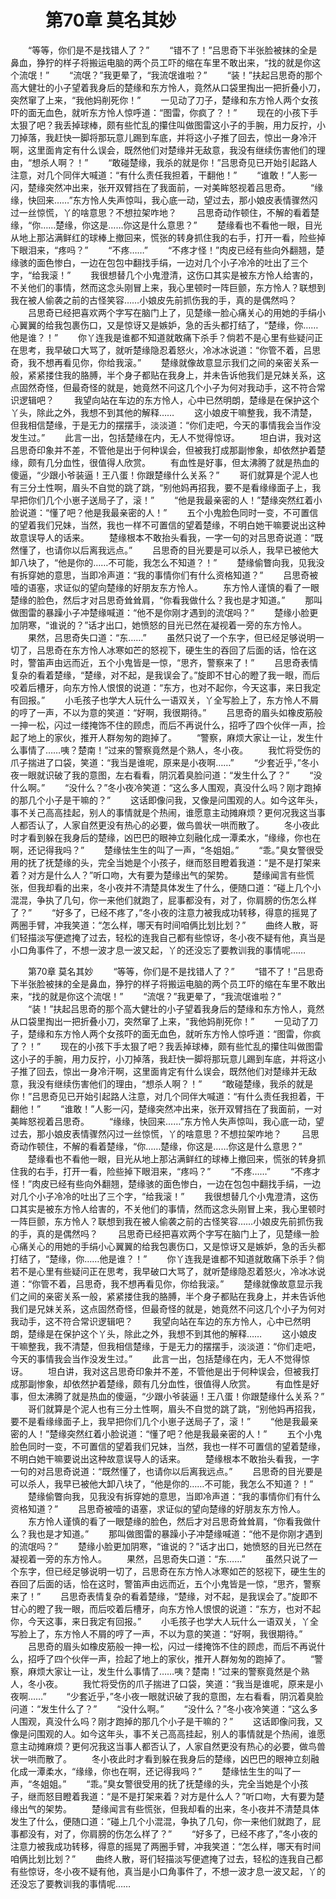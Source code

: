 # 　　第70章 莫名其妙
　　“等等，你们是不是找错人了？”
　　“错不了！”吕思奇下半张脸被抹的全是鼻血，狰狞的样子将搬运电脑的两个员工吓的缩在车里不敢出来，“找的就是你这个流氓！”
　　“流氓？”我更晕了，“我流氓谁啦？”
　　“装！”扶起吕思奇的那个高大健壮的小子望着我身后的楚缘和东方怜人，竟然从口袋里掏出一把折叠小刀，突然窜了上来，“我他妈削死你！”
　　一见动了刀子，楚缘和东方怜人两个女孩吓的面无血色，就听东方怜人惊呼道：“图雷，你疯了？！”
　　现在的小孩下手太狠了吧？我丢掉球棒，颇有些忙乱的攥住叫做图雷这小子的手腕，用力反拧，小刀掉落，我赶快一脚将那玩意儿踢到车底，并将这小子推了回去，惊出一身冷汗啊，这里面肯定有什么误会，既然他们对楚缘并无敌意，我没有继续伤害他们的理由，“想杀人啊？！”
　　“敢碰楚缘，我杀的就是你！”吕思奇见已开始引起路人注意，对几个同伴大喊道：“有什么责任我担着，干翻他！”
　　“谁敢！”人影一闪，楚缘突然冲出来，张开双臂挡在了我面前，一对美眸怒视着吕思奇。
　　“缘缘，快回来……”东方怜人失声惊叫，我心底一动，望过去，那小娘皮表情骤然闪过一丝惊慌，丫的啥意思？不想拉架咋地？
　　吕思奇动作顿住，不解的看着楚缘，“你……楚缘，你这是……你这是什么意思？”
　　楚缘看也不看他一眼，目光从地上那沾满鲜红的球棒上撤回来，慌张的转身抓住我的右手，打开一看，险些掉下眼泪来，“疼吗？”
　　“不疼……”
　　“不疼才怪！”肉皮已经有些向外翻翘，楚缘骇的面色惨白，一边在包包中翻找手绢，一边对几个小子冷冷的吐出了三个字，“给我滚！”
　　我很想替几个小鬼澄清，这伤口其实是被东方怜人给害的，不关他们的事情，然而这念头刚冒上来，我心里顿时一阵巨颤，东方怜人？联想到我在被人偷袭之前的古怪笑容……小娘皮先前抓伤我的手，真的是偶然吗？
　　吕思奇已经把喜欢两个字写在脑门上了，见楚缘一脸心痛关心的用她的手绢小心翼翼的给我包裹伤口，又是惊讶又是嫉妒，急的舌头都打结了，“楚缘，你……他是谁？！”
　　你丫连我是谁都不知道就敢痛下杀手？倘若不是心里有些疑问正在思考，我早破口大骂了，就听楚缘隐忍着怒火，冷冰冰说道：“你管不着，吕思奇，我不想再看见你，你给我滚。”
　　楚缘就像故意显示我们之间的亲密关系一般，紧紧搂住我的胳膊，半个身子都贴在我身上，并未告诉他我们是兄妹关系，这点固然奇怪，但最奇怪的就是，她竟然不问这几个小子为何对我动手，这不符合常识逻辑吧？
　　我望向站在车边的东方怜人，心中已然明朗，楚缘是在保护这个丫头，除此之外，我想不到其他的解释……
　　这小娘皮干嘛整我，我不清楚，但我相信楚缘，于是无力的摆摆手，淡淡道：“你们走吧，今天的事情我会当作没发生过。”
　　此言一出，包括楚缘在内，无人不觉得惊讶。
　　坦白讲，我对这吕思奇印象并不差，不管他是出于何种误会，但被我打成那副惨象，却依然护着楚缘，颇有几分血性，很值得人欣赏。
　　有血性是好事，但太沸腾了就是热血的傻逼，“少跟小爷装逼！王八蛋！你跟楚缘什么关系？”
　　哥们就算是个泥人也有三分土性啊，眉头不自觉的跳了跳，“别他妈再招我，要不是看缘缘面子上，我早把你们几个小崽子送局子了，滚！”
　　“他是我最亲密的人！”楚缘突然红着小脸说道：“懂了吧？他是我最亲密的人！”
　　五个小鬼脸色同时一变，不可置信的望着我们兄妹，当然，我也一样不可置信的望着楚缘，不明白她干嘛要说出这种故意误导人的话来。
　　楚缘根本不敢抬头看我，一字一句的对吕思奇说道：“既然懂了，也请你以后离我远点。”
　　吕思奇的目光要是可以杀人，我早已被他大卸八块了，“他是你的……不可能，我怎么不知道？！”
　　楚缘偷瞥向我，见我没有拆穿她的意思，当即冷声道：“我的事情你们有什么资格知道？”
　　吕思奇被噎的语塞，求证似的望向楚缘的好朋友东方怜人。
　　东方怜人谨慎的看了一眼楚缘的脸色，然后才对吕思奇耸耸肩，“你看我做什么？我也是才知道。”
　　那叫做图雷的暴躁小子冲楚缘喊道：“他不是你刚才遇到的流氓吗？”
　　楚缘小脸更加阴寒，“谁说的？”话才出口，她愤怒的目光已然在凝视着一旁的东方怜人。
　　果然，吕思奇失口道：“东……”
　　虽然只说了一个东字，但已经足够说明一切了，吕思奇在东方怜人冰寒如芒的怒视下，硬生生的吞回了后面的话，恰在这时，警笛声由远而近，五个小鬼皆是一惊，“思齐，警察来了！”
　　吕思奇表情复杂的看着楚缘，“楚缘，对不起，是我误会了。”旋即不甘心的瞪了我一眼，而后咬着后槽牙，向东方怜人恨恨的说道：“东方，也对不起你，今天这事，来日我定有回报。”
　　小毛孩子也学大人玩什么一语双关，丫全写脸上了，东方怜人不屑的哼了一声，不以为意的笑道：“好啊，我很期待。”
　　吕思奇的眉头如橡皮筋般一抻一松，闪过一缕掩饰不住的顾虑，而后不再说什么，招呼了四个伙伴一声，捡起了地上的家伙，推开人群匆匆的跑掉了。
　　“警察，麻烦大家让一让，发生什么事情了……咦？楚南！”过来的警察竟然是个熟人，冬小夜。
　　我忙将受伤的爪子揣进了口袋，笑道：“我当是谁呢，原来是小夜啊……”
　　“少套近乎，”冬小夜一眼就识破了我的意图，左右看看，阴沉着臭脸问道：“发生什么了？”
　　“没什么啊。”
　　“没什么？”冬小夜冷笑道：“这么多人围观，真没什么吗？刚才跑掉的那几个小子是干嘛的？”
　　这话即像问我，又像是问围观的人。如今这年头，事不关己高高挂起，别人的事情就是个热闹，谁愿意主动摊麻烦？更何况我这当事人都否认了，人家自然更没有热心的必要，做鸟兽状一哄而散了。
　　冬小夜此时才看到躲在我身后的楚缘，凶巴巴的眼神立刻融化成一潭柔水，“缘缘，你也在啊，还记得我吗？”
　　楚缘怯生生的叫了一声，“冬姐姐。”
　　“乖。”臭女警很受用的抚了抚楚缘的头，完全当她是个小孩子，继而怒目瞪着我道：“是不是打架来着？对方是什么人？”听口吻，大有要为楚缘出气的架势。
　　楚缘闻言有些慌张，但我却看的出来，冬小夜并不清楚具体发生了什么，便随口道：“碰上几个小混混，争执了几句，你一来他们就跑了，屁事都没有，对了，你肩膀的伤怎么样了？”
　　“好多了，已经不疼了，”冬小夜的注意力被我成功转移，得意的摇晃了两圈手臂，冲我笑道：“怎么样，哪天有时间咱俩比划比划？”
　　曲终人散，哥们轻描淡写便遮掩了过去，轻松的连我自己都有些惊讶，冬小夜不疑有他，真当是小口角事件了，不想一波才息一波又起，丫的还没忘了要教训我的事情呢……

　　第70章 莫名其妙
　　“等等，你们是不是找错人了？”
　　“错不了！”吕思奇下半张脸被抹的全是鼻血，狰狞的样子将搬运电脑的两个员工吓的缩在车里不敢出来，“找的就是你这个流氓！”
　　“流氓？”我更晕了，“我流氓谁啦？”
　　“装！”扶起吕思奇的那个高大健壮的小子望着我身后的楚缘和东方怜人，竟然从口袋里掏出一把折叠小刀，突然窜了上来，“我他妈削死你！”
　　一见动了刀子，楚缘和东方怜人两个女孩吓的面无血色，就听东方怜人惊呼道：“图雷，你疯了？！”
　　现在的小孩下手太狠了吧？我丢掉球棒，颇有些忙乱的攥住叫做图雷这小子的手腕，用力反拧，小刀掉落，我赶快一脚将那玩意儿踢到车底，并将这小子推了回去，惊出一身冷汗啊，这里面肯定有什么误会，既然他们对楚缘并无敌意，我没有继续伤害他们的理由，“想杀人啊？！”
　　“敢碰楚缘，我杀的就是你！”吕思奇见已开始引起路人注意，对几个同伴大喊道：“有什么责任我担着，干翻他！”
　　“谁敢！”人影一闪，楚缘突然冲出来，张开双臂挡在了我面前，一对美眸怒视着吕思奇。
　　“缘缘，快回来……”东方怜人失声惊叫，我心底一动，望过去，那小娘皮表情骤然闪过一丝惊慌，丫的啥意思？不想拉架咋地？
　　吕思奇动作顿住，不解的看着楚缘，“你……楚缘，你这是……你这是什么意思？”
　　楚缘看也不看他一眼，目光从地上那沾满鲜红的球棒上撤回来，慌张的转身抓住我的右手，打开一看，险些掉下眼泪来，“疼吗？”
　　“不疼……”
　　“不疼才怪！”肉皮已经有些向外翻翘，楚缘骇的面色惨白，一边在包包中翻找手绢，一边对几个小子冷冷的吐出了三个字，“给我滚！”
　　我很想替几个小鬼澄清，这伤口其实是被东方怜人给害的，不关他们的事情，然而这念头刚冒上来，我心里顿时一阵巨颤，东方怜人？联想到我在被人偷袭之前的古怪笑容……小娘皮先前抓伤我的手，真的是偶然吗？
　　吕思奇已经把喜欢两个字写在脑门上了，见楚缘一脸心痛关心的用她的手绢小心翼翼的给我包裹伤口，又是惊讶又是嫉妒，急的舌头都打结了，“楚缘，你……他是谁？！”
　　你丫连我是谁都不知道就敢痛下杀手？倘若不是心里有些疑问正在思考，我早破口大骂了，就听楚缘隐忍着怒火，冷冰冰说道：“你管不着，吕思奇，我不想再看见你，你给我滚。”
　　楚缘就像故意显示我们之间的亲密关系一般，紧紧搂住我的胳膊，半个身子都贴在我身上，并未告诉他我们是兄妹关系，这点固然奇怪，但最奇怪的就是，她竟然不问这几个小子为何对我动手，这不符合常识逻辑吧？
　　我望向站在车边的东方怜人，心中已然明朗，楚缘是在保护这个丫头，除此之外，我想不到其他的解释……
　　这小娘皮干嘛整我，我不清楚，但我相信楚缘，于是无力的摆摆手，淡淡道：“你们走吧，今天的事情我会当作没发生过。”
　　此言一出，包括楚缘在内，无人不觉得惊讶。
　　坦白讲，我对这吕思奇印象并不差，不管他是出于何种误会，但被我打成那副惨象，却依然护着楚缘，颇有几分血性，很值得人欣赏。
　　有血性是好事，但太沸腾了就是热血的傻逼，“少跟小爷装逼！王八蛋！你跟楚缘什么关系？”
　　哥们就算是个泥人也有三分土性啊，眉头不自觉的跳了跳，“别他妈再招我，要不是看缘缘面子上，我早把你们几个小崽子送局子了，滚！”
　　“他是我最亲密的人！”楚缘突然红着小脸说道：“懂了吧？他是我最亲密的人！”
　　五个小鬼脸色同时一变，不可置信的望着我们兄妹，当然，我也一样不可置信的望着楚缘，不明白她干嘛要说出这种故意误导人的话来。
　　楚缘根本不敢抬头看我，一字一句的对吕思奇说道：“既然懂了，也请你以后离我远点。”
　　吕思奇的目光要是可以杀人，我早已被他大卸八块了，“他是你的……不可能，我怎么不知道？！”
　　楚缘偷瞥向我，见我没有拆穿她的意思，当即冷声道：“我的事情你们有什么资格知道？”
　　吕思奇被噎的语塞，求证似的望向楚缘的好朋友东方怜人。
　　东方怜人谨慎的看了一眼楚缘的脸色，然后才对吕思奇耸耸肩，“你看我做什么？我也是才知道。”
　　那叫做图雷的暴躁小子冲楚缘喊道：“他不是你刚才遇到的流氓吗？”
　　楚缘小脸更加阴寒，“谁说的？”话才出口，她愤怒的目光已然在凝视着一旁的东方怜人。
　　果然，吕思奇失口道：“东……”
　　虽然只说了一个东字，但已经足够说明一切了，吕思奇在东方怜人冰寒如芒的怒视下，硬生生的吞回了后面的话，恰在这时，警笛声由远而近，五个小鬼皆是一惊，“思齐，警察来了！”
　　吕思奇表情复杂的看着楚缘，“楚缘，对不起，是我误会了。”旋即不甘心的瞪了我一眼，而后咬着后槽牙，向东方怜人恨恨的说道：“东方，也对不起你，今天这事，来日我定有回报。”
　　小毛孩子也学大人玩什么一语双关，丫全写脸上了，东方怜人不屑的哼了一声，不以为意的笑道：“好啊，我很期待。”
　　吕思奇的眉头如橡皮筋般一抻一松，闪过一缕掩饰不住的顾虑，而后不再说什么，招呼了四个伙伴一声，捡起了地上的家伙，推开人群匆匆的跑掉了。
　　“警察，麻烦大家让一让，发生什么事情了……咦？楚南！”过来的警察竟然是个熟人，冬小夜。
　　我忙将受伤的爪子揣进了口袋，笑道：“我当是谁呢，原来是小夜啊……”
　　“少套近乎，”冬小夜一眼就识破了我的意图，左右看看，阴沉着臭脸问道：“发生什么了？”
　　“没什么啊。”
　　“没什么？”冬小夜冷笑道：“这么多人围观，真没什么吗？刚才跑掉的那几个小子是干嘛的？”
　　这话即像问我，又像是问围观的人。如今这年头，事不关己高高挂起，别人的事情就是个热闹，谁愿意主动摊麻烦？更何况我这当事人都否认了，人家自然更没有热心的必要，做鸟兽状一哄而散了。
　　冬小夜此时才看到躲在我身后的楚缘，凶巴巴的眼神立刻融化成一潭柔水，“缘缘，你也在啊，还记得我吗？”
　　楚缘怯生生的叫了一声，“冬姐姐。”
　　“乖。”臭女警很受用的抚了抚楚缘的头，完全当她是个小孩子，继而怒目瞪着我道：“是不是打架来着？对方是什么人？”听口吻，大有要为楚缘出气的架势。
　　楚缘闻言有些慌张，但我却看的出来，冬小夜并不清楚具体发生了什么，便随口道：“碰上几个小混混，争执了几句，你一来他们就跑了，屁事都没有，对了，你肩膀的伤怎么样了？”
　　“好多了，已经不疼了，”冬小夜的注意力被我成功转移，得意的摇晃了两圈手臂，冲我笑道：“怎么样，哪天有时间咱俩比划比划？”
　　曲终人散，哥们轻描淡写便遮掩了过去，轻松的连我自己都有些惊讶，冬小夜不疑有他，真当是小口角事件了，不想一波才息一波又起，丫的还没忘了要教训我的事情呢……
